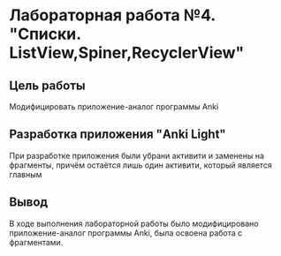 # Лабораторная работа №4. "Списки. ListView,Spiner,RecyclerView"

## Цель работы
Модифицировать приложение-аналог программы Anki
## Разработка приложения "Anki Light"
При разработке приложения были убрани активити и заменены на фрагменты, причём остаётся лишь один активити, который является главным
## Вывод
В ходе выполнения лабораторной работы было модифицировано приложение-аналог программы Anki, была освоена работа с фрагментами.